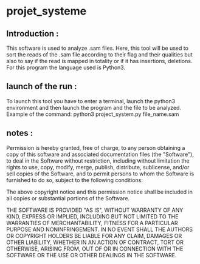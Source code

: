 # projet_systeme

## Introduction :

This software is used to analyze .sam files. Here, this tool will be used to sort the reads of the .sam file according to their flag and their qualities but also to say if the read is mapped in totality or if it has insertions, deletions.
For this program the language used is Python3.

## launch of the run :

To launch this tool you have to enter a terminal, launch the python3 environment and then launch the program and the file to be analyzed.
Example of the command: python3 project_system.py file_name.sam

## notes :

Permission is hereby granted, free of charge, to any person obtaining a copy of this software and associated documentation files (the "Software"), to deal in the Software without restriction, including without limitation the rights to use, copy, modify, merge, publish, distribute, sublicense, and/or sell copies of the Software, and to permit persons to whom the Software is furnished to do so, subject to the following conditions:

The above copyright notice and this permission notice shall be included in all copies or substantial portions of the Software.

THE SOFTWARE IS PROVIDED "AS IS", WITHOUT WARRANTY OF ANY KIND, EXPRESS OR IMPLIED, INCLUDING BUT NOT LIMITED TO THE WARRANTIES OF MERCHANTABILITY, FITNESS FOR A PARTICULAR PURPOSE AND NONINFRINGEMENT. IN NO EVENT SHALL THE AUTHORS OR COPYRIGHT HOLDERS BE LIABLE FOR ANY CLAIM, DAMAGES OR OTHER LIABILITY, WHETHER IN AN ACTION OF CONTRACT, TORT OR OTHERWISE, ARISING FROM, OUT OF OR IN CONNECTION WITH THE SOFTWARE OR THE USE OR OTHER DEALINGS IN THE SOFTWARE.

